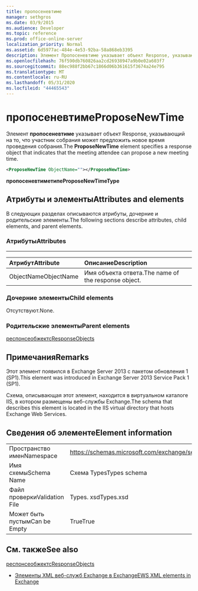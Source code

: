 ```yaml
---
title: пропосеневтиме
manager: sethgros
ms.date: 03/9/2015
ms.audience: Developer
ms.topic: reference
ms.prod: office-online-server
localization_priority: Normal
ms.assetid: 6d5977ac-484e-4e53-92ba-58a868eb3395
description: Элемент Пропосеневтиме указывает объект Response, указывающий на то, что участник собрания может предложить новое время проведения собрания.
ms.openlocfilehash: 76f590db760826aa2cd26938947a9b0e02a603f7
ms.sourcegitcommit: 88ec988f2bb67c1866d06b361615f3674a24e795
ms.translationtype: MT
ms.contentlocale: ru-RU
ms.lasthandoff: 05/31/2020
ms.locfileid: "44465543"
---
```

# <a name="proposenewtime"></a><span data-ttu-id="a9228-103">пропосеневтиме</span><span class="sxs-lookup"><span data-stu-id="a9228-103">ProposeNewTime</span></span>

<span data-ttu-id="a9228-104">Элемент **пропосеневтиме** указывает объект Response, указывающий на то, что участник собрания может предложить новое время проведения собрания.</span><span class="sxs-lookup"><span data-stu-id="a9228-104">The **ProposeNewTime** element specifies a response object that indicates that the meeting attendee can propose a new meeting time.</span></span> 
  
```XML
<ProposeNewTime ObjectName=""></ProposeNewTime>
```

 <span data-ttu-id="a9228-105">**пропосеневтиметипе**</span><span class="sxs-lookup"><span data-stu-id="a9228-105">**ProposeNewTimeType**</span></span>
## <a name="attributes-and-elements"></a><span data-ttu-id="a9228-106">Атрибуты и элементы</span><span class="sxs-lookup"><span data-stu-id="a9228-106">Attributes and elements</span></span>

<span data-ttu-id="a9228-107">В следующих разделах описываются атрибуты, дочерние и родительские элементы.</span><span class="sxs-lookup"><span data-stu-id="a9228-107">The following sections describe attributes, child elements, and parent elements.</span></span>
  
### <a name="attributes"></a><span data-ttu-id="a9228-108">Атрибуты</span><span class="sxs-lookup"><span data-stu-id="a9228-108">Attributes</span></span>

****

|<span data-ttu-id="a9228-109">**Атрибут**</span><span class="sxs-lookup"><span data-stu-id="a9228-109">**Attribute**</span></span>|<span data-ttu-id="a9228-110">**Описание**</span><span class="sxs-lookup"><span data-stu-id="a9228-110">**Description**</span></span>|
|:-----|:-----|
|<span data-ttu-id="a9228-111">ObjectName</span><span class="sxs-lookup"><span data-stu-id="a9228-111">ObjectName</span></span>  <br/> |<span data-ttu-id="a9228-112">Имя объекта ответа.</span><span class="sxs-lookup"><span data-stu-id="a9228-112">The name of the response object.</span></span>  <br/> |
   
### <a name="child-elements"></a><span data-ttu-id="a9228-113">Дочерние элементы</span><span class="sxs-lookup"><span data-stu-id="a9228-113">Child elements</span></span>

<span data-ttu-id="a9228-114">Отсутствуют.</span><span class="sxs-lookup"><span data-stu-id="a9228-114">None.</span></span>
  
### <a name="parent-elements"></a><span data-ttu-id="a9228-115">Родительские элементы</span><span class="sxs-lookup"><span data-stu-id="a9228-115">Parent elements</span></span>

[<span data-ttu-id="a9228-116">респонсеобжектс</span><span class="sxs-lookup"><span data-stu-id="a9228-116">ResponseObjects</span></span>](responseobjects.md)
  
## <a name="remarks"></a><span data-ttu-id="a9228-117">Примечания</span><span class="sxs-lookup"><span data-stu-id="a9228-117">Remarks</span></span>

<span data-ttu-id="a9228-118">Этот элемент появился в Exchange Server 2013 с пакетом обновления 1 (SP1).</span><span class="sxs-lookup"><span data-stu-id="a9228-118">This element was introduced in Exchange Server 2013 Service Pack 1 (SP1).</span></span>
  
<span data-ttu-id="a9228-119">Схема, описывающая этот элемент, находится в виртуальном каталоге IIS, в котором размещены веб-службы Exchange.</span><span class="sxs-lookup"><span data-stu-id="a9228-119">The schema that describes this element is located in the IIS virtual directory that hosts Exchange Web Services.</span></span>
  
## <a name="element-information"></a><span data-ttu-id="a9228-120">Сведения об элементе</span><span class="sxs-lookup"><span data-stu-id="a9228-120">Element information</span></span>

|||
|:-----|:-----|
|<span data-ttu-id="a9228-121">Пространство имен</span><span class="sxs-lookup"><span data-stu-id="a9228-121">Namespace</span></span>  <br/> |https://schemas.microsoft.com/exchange/services/2006/types  <br/> |
|<span data-ttu-id="a9228-122">Имя схемы</span><span class="sxs-lookup"><span data-stu-id="a9228-122">Schema Name</span></span>  <br/> |<span data-ttu-id="a9228-123">Схема Types</span><span class="sxs-lookup"><span data-stu-id="a9228-123">Types schema</span></span>  <br/> |
|<span data-ttu-id="a9228-124">Файл проверки</span><span class="sxs-lookup"><span data-stu-id="a9228-124">Validation File</span></span>  <br/> |<span data-ttu-id="a9228-125">Types. xsd</span><span class="sxs-lookup"><span data-stu-id="a9228-125">Types.xsd</span></span>  <br/> |
|<span data-ttu-id="a9228-126">Может быть пустым</span><span class="sxs-lookup"><span data-stu-id="a9228-126">Can be Empty</span></span>  <br/> |<span data-ttu-id="a9228-127">True</span><span class="sxs-lookup"><span data-stu-id="a9228-127">True</span></span>  <br/> |
   
## <a name="see-also"></a><span data-ttu-id="a9228-128">См. также</span><span class="sxs-lookup"><span data-stu-id="a9228-128">See also</span></span>



[<span data-ttu-id="a9228-129">респонсеобжектс</span><span class="sxs-lookup"><span data-stu-id="a9228-129">ResponseObjects</span></span>](responseobjects.md)


- [<span data-ttu-id="a9228-130">Элементы XML веб-служб Exchange в Exchange</span><span class="sxs-lookup"><span data-stu-id="a9228-130">EWS XML elements in Exchange</span></span>](ews-xml-elements-in-exchange.md)

